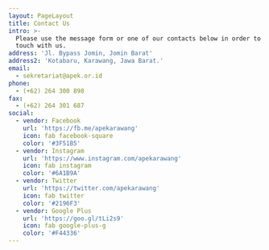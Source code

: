 ```yaml
---
layout: PageLayout
title: Contact Us
intro: >-
  Please use the message form or one of our contacts below in order to get in
  touch with us.
address: 'Jl. Bypass Jomin, Jomin Barat'
address2: 'Kotabaru, Karawang, Jawa Barat.'
email:
  - sekretariat@apek.or.id
phone:
  - (+62) 264 300 898
fax:
  - (+62) 264 301 687
social:
  - vendor: Facebook
    url: 'https://fb.me/apekarawang'
    icon: fab facebook-square
    color: '#3F51B5'
  - vendor: Instagram
    url: 'https://www.instagram.com/apekarawang'
    icon: fab instagram
    color: '#6A1B9A'
  - vendor: Twitter
    url: 'https://twitter.com/apekarawang'
    icon: fab twitter
    color: '#2196F3'
  - vendor: Google Plus
    url: 'https://goo.gl/tLi2s9'
    icon: fab google-plus-g
    color: '#F44336'
---
```

<ContactPage />